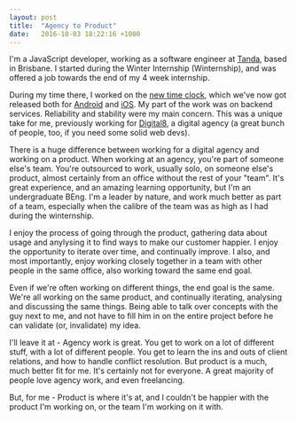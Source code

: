 ```yaml
---
layout: post
title:  "Agency to Product"
date:   2016-10-03 18:22:16 +1000
---
```


I'm a JavaScript developer, working as a software engineer at [Tanda](https://www.tanda.co), based in Brisbane.
I started during the Winter Internship (Winternship), and was offered a job towards the end of my 4 week internship.

During my time there, I worked on the [new time clock](https://timeclock.tanda.co), which we've now got released both
for [Android](https://play.google.com/store/apps/details?id=co.tanda.timeclock&hl=en) and 
[iOS](https://itunes.apple.com/au/app/tanda/id904862947).  My part of the work was on backend services. Reliability and
 stability were my main concern.  This was a unique take for me, previously working for 
 [Digital8](https://digital8.com.au), a digital agency (a great bunch of people, too, if you need some solid web devs).
 
There is a huge difference between working for a digital agency and working on a product.  When working at an agency,
you're part of someone else's team.  You're outsourced to work, usually solo, on someone else's product, almost 
certainly from an office without the rest of your "team".  It's great experience, and an amazing learning opportunity,
but I'm an undergraduate BEng.  I'm a leader by nature, and work much better as part of a team, especially when the
calibre of the team was as high as I had during the winternship.

I enjoy the process of going through the product, gathering data about usage and anylysing it to find ways to make our
customer happier.  I enjoy the opportunity to iterate over time, and continually improve.  I also, and most importantly,
enjoy working closely together in a team with other people in the same office, also working toward the same end goal.

Even if we're often working on different things, the end goal is the same.  We're all working on the same product, and
continually iterating, analysing and discussing the same things.  Being able to talk over concepts with the guy next to
me, and not have to fill him in on the entire project before he can validate (or, invalidate) my idea.

I'll leave it at - Agency work is great.  You get to work on a lot of different stuff, with a lot of different people.
You get to learn the ins and outs of client relations, and how to handle conflict resolution.  But product is a much, 
much better fit for me.  It's certainly not for everyone.  A great majority of people love agency work, and even
 freelancing.
 
But, for me - Product is where it's at, and I couldn't be happier with the product I'm working on, or the team I'm
working on it with.